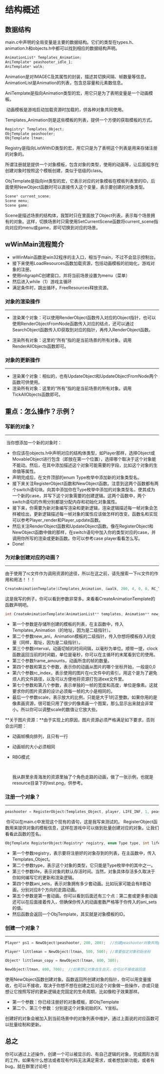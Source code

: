

# 结构概述



## 数据结构

main.c中声明的全局变量是主要的数据结构。它们的类型在types.h、animation.h和objects.h中都可以找到相应的数据结构声明。

```C
AnimationList* Templates_Animation;
AniTemplate* peashooter_idle_1;
AniTemplate* walk;
```

​	Animation是对IMAGEC及其属性的封装，描述其切换间隔、帧数量等信息。AnimationList是Animation的列表，包含总容量和元素数信息。

​	AniTemplate是指向Animation类型的宏，用它只是为了表明变量是一个动画模板。

​	动画模板是游戏启动加载资源时加载的，供各种对象共同使用。

​	Templates_Animation则是这些模板的列表，提供一个方便的获取模板的方式。



```C
Registry* Templates_Object;
ObjTemplate peashooter;
ObjTemplate ltman;
```

​	Registry是指向ListWithID类型的宏，用它只是为了表明这个列表是用来存储注册的对象的。

​	所谓注册就是提供一个对象模板，包含对象的类型，使用的动画等，让后面程序在创建对象时按照这个模板创建，类似于低级的class。

​	ObjTemplate是指向int类型的宏，它表示对应的对象模板在模板列表里的ID，后面使用NewObject函数时可以直接传入这个变量，表示要创建的对象类型。



```C
Scene* current_scene;
Scene menu;
Scene game;
```

​	Scene是描述场景的结构体，我暂时只在里面放了Object列表，表示每个场景拥有的对象。这样，切换场景时只需使用SetCurrentScene函数将current_scene指向对应的menu或game，即可切换到对应的场景。



## wWinMain流程简介

- wWinMain函数是win32程序的主入口，相当于main，不过不会显示控制台。
- 接下来使用LoadResources函数加载资源，包括动画模板的初始化，游戏对象的注册。
- 使用initgraphC创建窗口，并将当前场景设置为menu（菜单）
- 然后进入while（1）游戏主循环
- 满足条件时，跳出循环，FreeResources释放资源。



### 对象的渲染操作

---

- 渲染某个对象：可以使用RenderObject函数传入对应的Object指针，也可以使用RenderObjectFromNode函数传入对应的结点，还可以通过SearchObject函数传入ID获取到对应的指针，再传入RenderObject函数。

- 渲染所有对象：这里的“所有”指的是当前场景的所有对象。调用RenderAllObjects函数即可。

  

### 对象的更新操作

---

- 渲染某个对象：相似的，也有UpdateObject和UpdateObjectFromNode两个函数可供使用。
- 渲染所有对象：这里的“所有”指的是当前场景的所有对象。调用TickAllObjects函数即可。





## 重点：怎么操作？示例？



### 写新的对象？

---

​	当你想添加一个新的对象时：

- 你应该在objects.h中声明对应的结构体类型，如Player那样，选择Object或MovableObject进行包含（即放在第一个位置），选择哪个取决于这个对象能不能动。然后，在其中添加描述这个对象可能需要的字段，比如这个对象的生命值等属性。
- 声明完成后，在文件顶部的enum Type枚举中添加新的对象类型名。
- 接下来关注RegisterObject函数和NewObject函数。注意到这两个函数都有两个switch语句块。向其中添加你在Type枚举中添加的对象类型名，使其成为一个新的case，并写下这个对象需要的创建逻辑。这两个函数中，两个switch语句的作用分别都是分配内存和初始化对象属性。
- 接下来，你需要为新对象编写渲染和更新逻辑，渲染逻辑描述每一帧对象会怎样被绘出，更新逻辑描述每一帧对象的属性应该做怎样的改变。函数名和实现可以参考Player_render和Player_update函数。
- 然后关注RenderObject函数和UpdateObject函数。像在RegisterObject和NewObject函数中做的那样，在switch语句中加入你的类型对应的case，并调用你所写的渲染或更新函数。你可以参考case player看看怎么写。
- Done!



### 为对象创建对应的动画？

---

​	由于使用了rc文件作为调用资源的途径，所以在这之前，请先搜索一下rc文件的作用和用法！！！

```C
CreateAnimationTemplate(&Templates_Animation, &walk, 200, 4, 0, 0, RC_TEST, 15, 17, 4)
```

​	这是我写的例子。你可以看到参数非常多。来看看CreateAnimationTemplate的函数声明吧。

```C
int CreateAnimationTemplate(AnimationList** templates, Animation** new_ani, int interval, int frame_amounts, int atlas_position_x, int atlas_position_y, int rc_index, int width, int height, int scale);
```

- 第一个参数是存储所创建的模板的列表，在主函数中，传入Templates_Animation（的地址，因为是二级指针）。
- 第二个参数new_ani，Animation模板的二级指针，传入你想将模板存入的变量（同样，取址，因为是二级指针）。
- 第三个参数interval，动画切帧的时间间隔，以毫秒为单位。顺带一提，clock函数返回当前的时间戳，单位是毫秒，你可以在主循环的末尾看到它的使用。
- 第三个参数frame_amounts，动画所含的帧的数量。
- 第四个参数和第五个参数，表示你的动画从图片的哪个坐标开始，一般是0,0
- 第六个参数rc_index，表示使用的图片在rc文件中的索引，用这个是为了避免烦人的文件路径，以及可以方便地将资源打包进exe文件里。
- 第七个参数和第八个参数，表示单独的一帧的宽度和高度，单位是像素。这就要求你的图片资源的设计必须每一帧的大小是相同的。
- 最后一个参数scale，表示放大的比例，只能是大于1的正整数。如果你用的是像素画资源，很可能只用了很少的像素画一个图案，那么显示出来就会非常小。所以你可以调整scale的数值让它放大些。

​	**关于图片资源：**由于实现上的原因，图片资源必须严格满足如下要求，否则会出问题：

- 动画帧横向排列，且只有一行

- 动画帧的大小必须相同

- RBG模式

  ​	

  ​	我从群里余青海发的资源里抽了个角色走路的动画，做了一张示例，也就是resource目录下的test.png，供参考。

### 注册一个对象？

---

```C	
peashooter = RegisterObject(Templates_Object, player, LIFE_INF, 1, peashooter_idle_1);
```

​	你可以在main.c中发现这个现有的语句，这是我写来测试的。 RegisterObject函数用来提供对象的模板信息，这样在游戏中可以做到批量创建对应的对象。让我们看看此函数的签名。

```C
ObjTemplate RegisterObject(Registry* registry, enum Type type, int life, int ani_sets, Animation* ani_1, ...)
```

- 第一个参数registry，表示要将注册好的对象存到的列表，在主函数中，传入Templates_Object。
- 第二个参数type，表示这个对象的类型，它只能是Type枚举中的其中之一。
- 第三个参数life，表示对象的默认存活时间。当然，对象具体存活多久取决于你如何编写它的更新和渲染逻辑。
- 第四个参数ani_sets，表示对象拥有多少套动画。比如玩家可能会有8套动画，分别对应8个方向的走路动画。
- 第五个参数是第一套动画。你可以看到后面还有三个点：第二套或更多套动画还可以在后面接着传入，但确保你传入的动画套数严格等于你传入的ani_sets的值。
- 然后函数会返回一个ObjTemplate，其实就是对象模板的ID。



### 创建一个对象？

---

```C
Player* ps1 = NewObject(peashooter, 200, 200);  //创建peashooter对象并用ps1储存其地址，变量类型用Object还是更具体的，看需要

Player* littleman = NewObject(ltman, 500, 500); //需要指定对象初始坐标

Object* littleman_copy = NewObject(ltman, 800, 300);

NewObject(ltman, 800, 700);  //如果想让对象自生自灭，也可以不接收返回值
```

​	使用NewObject函数创建对象。函数返回所创建对象的指针，你可以用变量接收，也可以不接收，取决于你想不想在创建之后对这个对象做一些操作，亦或只是想让它按照写好的更新逻辑走完固定的生命周期，比如像粒子效果那样。

- 第一个参数：你已经注册好的对象模板，即ObjTemplate
- 第二个、第三个参数：分别是这个对象初始的X、Y坐标。



​	创建好的对象会被加入到当前场景中的对象列表中维护，通过上面说的对应函数可以批量绘制和更新。



## 总之

​	你可以通过上述操作，创建一个可以被显示的、有自己逻辑的对象，完成图形方面的工作。如果有什么想法或者现有代码无法满足需求，或者想加新功能，或者有bug，就在群里讨论吧！
